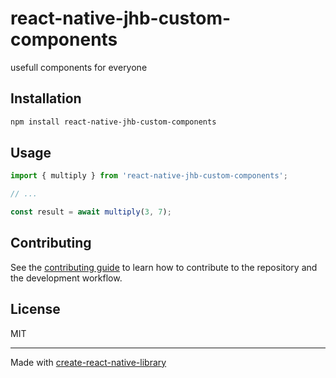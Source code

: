# react-native-jhb-custom-components

usefull components for everyone

## Installation

```sh
npm install react-native-jhb-custom-components
```

## Usage

```js
import { multiply } from 'react-native-jhb-custom-components';

// ...

const result = await multiply(3, 7);
```

## Contributing

See the [contributing guide](CONTRIBUTING.md) to learn how to contribute to the repository and the development workflow.

## License

MIT

---

Made with [create-react-native-library](https://github.com/callstack/react-native-builder-bob)
